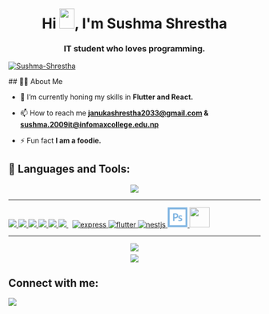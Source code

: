 
<h1 align="center">Hi <img src="https://raw.githubusercontent.com/MartinHeinz/MartinHeinz/master/wave.gif" width="30px" height="40px">, I'm Sushma Shrestha</h1>
<h3 align="center">IT student who loves programming.</h3>

<p align="left"> <a href="https://github.com/ryo-ma/github-profile-trophy"><img src="https://github-profile-trophy.vercel.app/?username=Sushma-Shrestha" alt="Sushma-Shrestha" /></a> </p>
## 🙋‍♂️ About Me

- 🌱 I’m currently honing my skills in **Flutter and React.**

- 📫 How to reach me **janukashrestha2033@gmail.com & sushma.2009it@infomaxcollege.edu.np**

- ⚡ Fun fact **I am a foodie.**

## 🚀 Languages and Tools:

<div align="center">
    <img align="center" src="https://github-readme-stats.vercel.app/api/top-langs/?username=Sushma-Shrestha&layout=compact" />
 </div>
 <hr>

<p align="left"> 
    <a href="https://www.java.com" target="_blank"> <img src="https://img.icons8.com/color/48/000000/java-coffee-cup-logo.png"/> </a>
    <a href="https://developer.mozilla.org/en-US/docs/Web/JavaScript" target="_blank"> <img src="https://img.icons8.com/color/48/000000/javascript.png"/> </a> 
    <a href="https://www.w3.org/html/" target="_blank"> <img src="https://img.icons8.com/color/48/000000/html-5.png"/> </a> 
    <a href="https://www.w3schools.com/css/" target="_blank"> <img src="https://img.icons8.com/color/48/000000/css3.png"/> </a> 
    <a href="https://www.python.org" target="_blank"> <img src="https://img.icons8.com/color/48/000000/python.png"/> </a> 
    <a style="padding-right:8px;" href="https://www.mysql.com/" target="_blank"> <img src="https://img.icons8.com/fluent/50/000000/mysql-logo.png"/> </a>
    <a href="https://www.adobe.com/products/xd.html" target="_blank" rel="noreferrer"> <img
                    src="https://upload.wikimedia.org/wikipedia/commons/d/dc/Adobe_Experience_Design_logo.svg"
                    alt="express" width="40" height="40" /> </a>
    <a href="https://flutter.dev" target="_blank" rel="noreferrer"> <img
                src="https://www.vectorlogo.zone/logos/flutterio/flutterio-icon.svg" alt="flutter" width="40" height="40" />
    <a href="https://www.figma.com/" target="_blank" rel="noreferrer">
                <img src="https://upload.wikimedia.org/wikipedia/commons/3/33/Figma-logo.svg" alt="nestjs"
                    width="40" height="40" /> </a>
      <a href="#" target="_blank"
            rel="noreferrer"> <img
                src="https://raw.githubusercontent.com/devicons/devicon/master/icons/photoshop/photoshop-line.svg"
                alt="photoshop" width="40" height="40" /> </a>
        <a><img src="https://upload.wikimedia.org/wikipedia/commons/thumb/a/a7/React-icon.svg/2300px-React-icon.svg.png" width="40" height="40"/></a>
</p>

<hr>
<div align="center">
    <img src="https://profile-counter.glitch.me/Sushma-Shrestha/count.svg" />
</div>
<div align="center">
    <img align="center" src="https://github-readme-stats.vercel.app/api?username=Sushma-Shrestha&show_icons=true&theme=radical" />
</div>

## Connect with me:
<p align="left">

<a href = "https://www.linkedin.com/in/sushma-shrestha-67a0a4236/"><img src="https://img.icons8.com/fluent/48/000000/linkedin.png"/></a>

</p>

